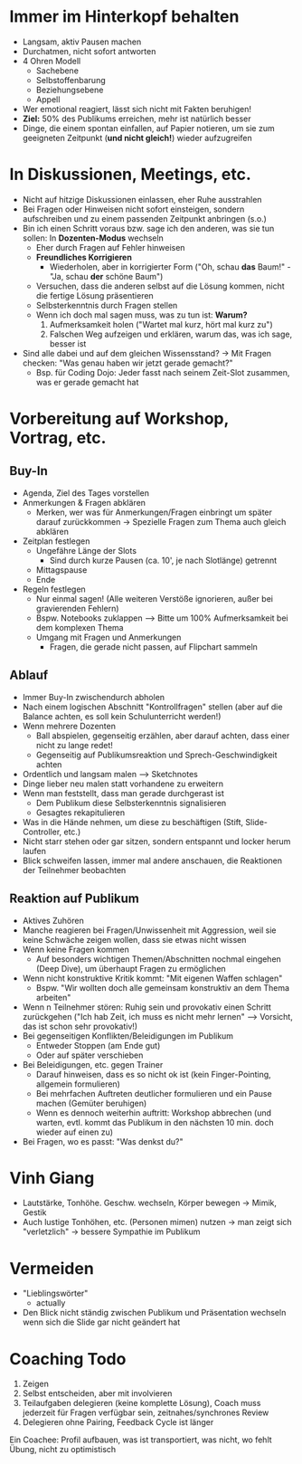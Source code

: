# Immer im Hinterkopf behalten

- Langsam, aktiv Pausen machen
- Durchatmen, nicht sofort antworten
- 4 Ohren Modell
  - Sachebene
  - Selbstoffenbarung
  - Beziehungsebene
  - Appell
- Wer emotional reagiert, lässt sich nicht mit Fakten beruhigen!
- **Ziel:** 50% des Publikums erreichen, mehr ist natürlich besser
- Dinge, die einem spontan einfallen, auf Papier notieren, um sie zum geeigneten Zeitpunkt (**und nicht gleich!**) wieder aufzugreifen

# In Diskussionen, Meetings, etc.

- Nicht auf hitzige Diskussionen einlassen, eher Ruhe ausstrahlen
- Bei Fragen oder Hinweisen nicht sofort einsteigen, sondern aufschreiben und zu einem passenden Zeitpunkt anbringen (s.o.)
- Bin ich einen Schritt voraus bzw. sage ich den anderen, was sie tun sollen: In **Dozenten-Modus** wechseln
  - Eher durch Fragen auf Fehler hinweisen
  - **Freundliches Korrigieren**
    - Wiederholen, aber in korrigierter Form ("Oh, schau **das** Baum!" - "Ja, schau **der** schöne Baum")
  - Versuchen, dass die anderen selbst auf die Lösung kommen, nicht die fertige Lösung präsentieren
  - Selbsterkenntnis durch Fragen stellen
  - Wenn ich doch mal sagen muss, was zu tun ist: **Warum?**
    1. Aufmerksamkeit holen ("Wartet mal kurz, hört mal kurz zu")
    2. Falschen Weg aufzeigen und erklären, warum das, was ich sage, besser ist
- Sind alle dabei und auf dem gleichen Wissensstand? -> Mit Fragen checken: "Was genau haben wir jetzt gerade gemacht?"
  - Bsp. für Coding Dojo: Jeder fasst nach seinem Zeit-Slot zusammen, was er gerade gemacht hat

# Vorbereitung auf Workshop, Vortrag, etc.

## Buy-In

- Agenda, Ziel des Tages vorstellen
- Anmerkungen & Fragen abklären
  - Merken, wer was für Anmerkungen/Fragen einbringt um später darauf zurückkommen -> Spezielle Fragen zum Thema auch gleich abklären
- Zeitplan festlegen
  - Ungefähre Länge der Slots
    - Sind durch kurze Pausen (ca. 10', je nach Slotlänge) getrennt
  - Mittagspause
  - Ende
- Regeln festlegen
  - Nur einmal sagen! (Alle weiteren Verstöße ignorieren, außer bei gravierenden Fehlern)
  - Bspw. Notebooks zuklappen --> Bitte um 100% Aufmerksamkeit bei dem komplexen Thema
  - Umgang mit Fragen und Anmerkungen
    - Fragen, die gerade nicht passen, auf Flipchart sammeln

## Ablauf

- Immer Buy-In zwischendurch abholen
- Nach einem logischen Abschnitt "Kontrollfragen" stellen (aber auf die Balance achten, es soll kein Schulunterricht werden!)
- Wenn mehrere Dozenten
  - Ball abspielen, gegenseitig erzählen, aber darauf achten, dass einer nicht zu lange redet!
  - Gegenseitig auf Publikumsreaktion und Sprech-Geschwindigkeit achten
- Ordentlich und langsam malen --> Sketchnotes
- Dinge lieber neu malen statt vorhandene zu erweitern
- Wenn man feststellt, dass man gerade durchgerast ist
  - Dem Publikum diese Selbsterkenntnis signalisieren
  - Gesagtes rekapitulieren
- Was in die Hände nehmen, um diese zu beschäftigen (Stift, Slide-Controller, etc.)
- Nicht starr stehen oder gar sitzen, sondern entspannt und locker herum laufen
- Blick schweifen lassen, immer mal andere anschauen, die Reaktionen der Teilnehmer beobachten

## Reaktion auf Publikum

- Aktives Zuhören
- Manche reagieren bei Fragen/Unwissenheit mit Aggression, weil sie keine Schwäche zeigen wollen, dass sie etwas nicht wissen
- Wenn keine Fragen kommen
  - Auf besonders wichtigen Themen/Abschnitten nochmal eingehen (Deep Dive), um überhaupt Fragen zu ermöglichen
- Wenn nicht konstruktive Kritik kommt: "Mit eigenen Waffen schlagen"
  - Bspw. "Wir wollten doch alle gemeinsam konstruktiv an dem Thema arbeiten"
- Wenn n Teilnehmer stören: Ruhig sein und provokativ einen Schritt zurückgehen ("Ich hab Zeit, ich muss es nicht mehr lernen" --> Vorsicht, das ist schon sehr provokativ!)
- Bei gegenseitigen Konflikten/Beleidigungen im Publikum
  - Entweder Stoppen (am Ende gut)
  - Oder auf später verschieben
- Bei Beleidigungen, etc. gegen Trainer
  - Darauf hinweisen, dass es so nicht ok ist (kein Finger-Pointing, allgemein formulieren)
  - Bei mehrfachen Auftreten deutlicher formulieren und ein Pause machen (Gemüter beruhigen)
  - Wenn es dennoch weiterhin auftritt: Workshop abbrechen (und warten, evtl. kommt das Publikum in den nächsten 10 min. doch wieder auf einen zu)
- Bei Fragen, wo es passt: "Was denkst du?"

# Vinh Giang

- Lautstärke, Tonhöhe. Geschw. wechseln, Körper bewegen -> Mimik, Gestik
- Auch lustige Tonhöhen, etc. (Personen mimen) nutzen -> man zeigt sich "verletzlich" -> bessere Sympathie im Publikum

# Vermeiden

- "Lieblingswörter"
  - actually
- Den Blick nicht ständig zwischen Publikum und Präsentation wechseln wenn sich die Slide gar nicht geändert hat

# Coaching Todo

1. Zeigen
2. Selbst entscheiden, aber mit involvieren
3. Teilaufgaben delegieren (keine komplette Lösung), Coach muss jederzeit für Fragen verfügbar sein, zeitnahes/synchrones Review
4. Delegieren ohne Pairing, Feedback Cycle ist länger

Ein Coachee: Profil aufbauen, was ist transportiert, was nicht, wo fehlt Übung, nicht zu optimistisch

